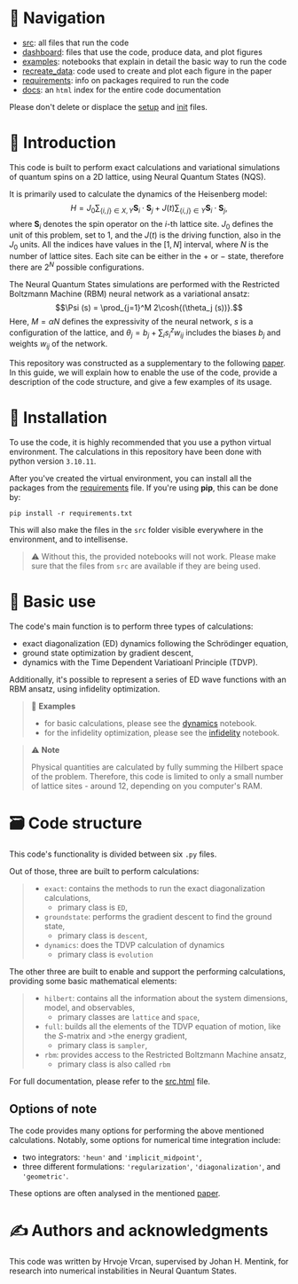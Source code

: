 # 📌 **Navigation**

- [src](src/): all files that run the code
- [dashboard](dashboard/): files that use the code, produce data, and plot figures
- [examples](dashboard/examples/): notebooks that explain in detail the basic way to run the code
- [recreate_data](dashboard/recreate_data/): code used to create and plot each figure in the paper
- [requirements](requirements.txt): info on packages required to run the code
- [docs](docs/): an `html` index for the entire code documentation

Please don't delete or displace the [setup](setup.py) and [init](src/__init__.py) files.

# 📖 **Introduction**

This code is built to perform exact calculations and variational simulations of quantum spins on a 2D lattice, using Neural Quantum States (NQS).

It is primarily used to calculate the dynamics of the Heisenberg model:
$$ H = J_0 \sum_{\{i,j\} \in X,Y} \mathbf{S}_i \cdot \mathbf{S}_j + J(t) \sum_{\{i,j\} \in Y} \mathbf{S}_i \cdot \mathbf{S}_j, $$
where $\mathbf{S}_i$ denotes the spin operator on the $i$-th lattice site. $J_0$ defines the unit of this problem, set to $1$, and the $J(t)$ is the driving function, also in the $J_0$ units. All the indices have values in the $[1, N]$ interval, where $N$ is the number of lattice sites. Each site can be either in the $+$ or $-$ state, therefore there are $2^N$ possible configurations.

The Neural Quantum States simulations are performed with the Restricted Boltzmann Machine (RBM) neural network as a variational ansatz:
$$\Psi (s) = \prod_{j=1}^M 2\cosh{(\theta_j (s))}.$$
Here, $M = \alpha N$ defines the expressivity of the neural network, $s$ is a configuration of the lattice, and $\theta_j = b_j + \sum_i s_i^z w_{ij}$ includes the biases $b_j$ and weights $w_{ij}$ of the network.

This repository was constructed as a supplementary to the following [paper](). In this guide, we will explain how to enable the use of the code, provide a description of the code structure, and give a few examples of its usage.

# 💽 **Installation**

To use the code, it is highly recommended that you use a python virtual environment. The calculations in this repository have been done with python version `3.10.11`.

After you've created the virtual environment, you can install all the packages from the [requirements](requirements.txt) file. If you're using **pip**, this can be done by:
```
pip install -r requirements.txt
```

This will also make the files in the `src` folder visible everywhere in the environment, and to intellisense.

> ⚠️ Without this, the provided notebooks will not work. Please make sure that the files from `src` are available if they are being used.

# 🔨 **Basic use**

The code's main function is to perform three types of calculations:
- exact diagonalization (ED) dynamics following the Schrödinger equation,
- ground state optimization by gradient descent,
- dynamics with the Time Dependent Variatioanl Principle (TDVP).

Additionally, it's possible to represent a series of ED wave functions with an RBM ansatz, using infidelity optimization.

> 📝 **Examples**
>- for basic calculations, please see the [dynamics](dashboard/examples/dynamics.ipynb) notebook.
>- for the infidelity optimization, please see the [infidelity](dashboard/examples/infidelity.ipynb) notebook.

>⚠️ **Note**
>
> Physical quantities are calculated by fully summing the Hilbert space of the problem. Therefore, this code is limited to only a small number of lattice sites - around $12$, depending on you computer's RAM.

# 🗃️ **Code structure**

This code's functionality is divided between six `.py` files. 

Out of those, three are built to perform calculations:
>- `exact`: contains the methods to run the exact diagonalization calculations,
>    - primary class is `ED`,
>- `groundstate`: performs the gradient descent to find the ground state,
>    - primary class is `descent`,
>- `dynamics`: does the TDVP calculation of dynamics
>    - primary class is `evolution`

The other three are built to enable and support the performing calculations, providing some basic mathematical elements:
>- `hilbert`: contains all the information about the system dimensions, model, and observables,
>    - primary classes are `lattice` and `space`,
>- `full`: builds all the elements of the TDVP equation of motion, like the $S$-matrix and >the energy gradient,
>    - primary class is `sampler`,
>- `rbm`: provides access to the Restricted Boltzmann Machine ansatz,
>    - primary class is also called `rbm`

For full documentation, please refer to the [src.html](docs/src.html) file.

## Options of note

The code provides many options for performing the above mentioned calculations. Notably, some options for numerical time integration include:
- two integrators: `'heun'` and `'implicit_midpoint'`,
- three different formulations: `'regularization'`, `'diagonalization'`, and `'geometric'`.

These options are often analysed in the mentioned [paper]().

# ✍️ **Authors and acknowledgments**

This code was written by Hrvoje Vrcan, supervised by Johan H. Mentink, for research into numerical instabilities in Neural Quantum States.